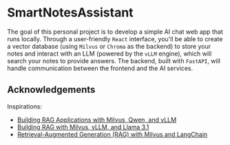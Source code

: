 # SmartNotesAssistant

The goal of this personal project is to develop a simple AI chat web app that
runs locally. Through a user-friendly `React` interface, you'll be able to
create a vector database (using `Milvus` or `Chroma` as the backend) to store
your notes and interact with an LLM (powered by the `vLLM` engine), which will
search your notes to provide answers. The backend, built with `FastAPI`, will
handle communication between the frontend and the AI services.

## Acknowledgements

Inspirations:

- [Building RAG Applications with Milvus, Qwen, and
  vLLM](https://zilliz.com/blog/build-rag-app-with-milvus-qwen-and-vllm)
- [Building RAG with Milvus, vLLM, and Llama
  3.1](https://milvus.io/docs/milvus_rag_with_vllm.md)
- [Retrieval-Augmented Generation (RAG) with Milvus and
  LangChain](https://milvus.io/docs/integrate_with_langchain.md)
